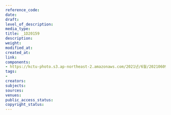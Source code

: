 ```yaml
---
reference_code: 
date: 
draft: 
level_of_description: 
media_type: 
title: _1D20159
description: 
weight: 
modified_at: 
created_at: 
link: 
components:
- https://kctu-photo.s3.ap-northeast-2.amazonaws.com/2021년/6월/20210609_산재사망+노동자+추모분향소+및+농성장+설치/_1D20159.jpg
tags:
- 
creators: 
subjects: 
sources: 
venues: 
public_access_status: 
copyright_status: 
---
```

